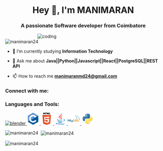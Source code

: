 <h1 align="center">Hey 👋, I'm MANIMARAN</h1>
<h3 align="center">A passionate Software developer from Coimbatore</h3>

<!-- ✅ Fixed image tag below -->
<img align="right" alt="coding" width="400" src="https://www.google.com/search?q=coder+gif&sca_esv=a041a287eb5789bb&udm=2&biw=1536&bih=730&sxsrf=AHTn8zp3bNuGJ7GNEGY0NFuZfSGtXGexSw%3A1743752924198&ei=3I7vZ7zvC-aPseMPsMKFkAw&ved=0ahUKEwi8zf3s8b2MAxXmR2wGHTBhAcIQ4dUDCBE&uact=5&oq=coder+gif&gs_lp=EgNpbWciCWNvZGVyIGdpZjIFEAAYgAQyBRAAGIAEMgUQABiABDIHEAAYgAQYCjIHEAAYgAQYCjIHEAAYgAQYCjIHEAAYgAQYCjIHEAAYgAQYCjIHEAAYgAQYCjIHEAAYgAQYCkjVDFAaWPMKcAF4AJABAJgBbaABnAOqAQMxLjO4AQPIAQD4AQGYAgWgAtUDwgINEAAYgAQYsQMYQxiKBcICBhAAGAcYHsICCBAAGAcYChgewgIKEAAYgAQYQxiKBcICCxAAGIAEGLEDGIMBmAMAiAYBkgcDMS40oAfNFLIHAzAuNLgHxQM&sclient=img#vhid=zhjSEq0Xd_DH7M&vssid=mosaic" />

<p align="left"> 
  <img src="https://komarev.com/ghpvc/?username=manimaran24&label=Profile%20views&color=0e75b6&style=flat" alt="manimaran24" /> 
</p>

- 🔭 I’m currently studying **Information Technology**

- 💬 Ask me about **Java||Python||Javascript||React||PostgreSQL||REST API**

- 📫 How to reach me **manimaranmd24@gmail.com**

<h3 align="left">Connect with me:</h3>
<p align="left">
</p>

<h3 align="left">Languages and Tools:</h3>
<p align="left">
  <a href="https://www.blender.org/" target="_blank" rel="noreferrer">
    <img src="https://download.blender.org/branding/community/blender_community_badge_white.svg" alt="blender" width="40" height="40"/>
  </a> 
  <a href="https://www.cprogramming.com/" target="_blank" rel="noreferrer">
    <img src="https://raw.githubusercontent.com/devicons/devicon/master/icons/c/c-original.svg" alt="c" width="40" height="40"/>
  </a>
  <a href="https://www.w3.org/html/" target="_blank" rel="noreferrer">
    <img src="https://raw.githubusercontent.com/devicons/devicon/master/icons/html5/html5-original-wordmark.svg" alt="html5" width="40" height="40"/>
  </a>
  <a href="https://www.java.com" target="_blank" rel="noreferrer">
    <img src="https://raw.githubusercontent.com/devicons/devicon/master/icons/java/java-original.svg" alt="java" width="40" height="40"/>
  </a>
  <a href="https://www.mysql.com/" target="_blank" rel="noreferrer">
    <img src="https://raw.githubusercontent.com/devicons/devicon/master/icons/mysql/mysql-original-wordmark.svg" alt="mysql" width="40" height="40"/>
  </a>
  <a href="https://www.python.org" target="_blank" rel="noreferrer">
    <img src="https://raw.githubusercontent.com/devicons/devicon/master/icons/python/python-original.svg" alt="python" width="40" height="40"/>
  </a>
</p>

<p>
  <img align="left" src="https://github-readme-stats.vercel.app/api/top-langs?username=manimaran24&show_icons=true&locale=en&layout=compact" alt="manimaran24" />
</p>

<p>&nbsp;
  <img align="center" src="https://github-readme-stats.vercel.app/api?username=manimaran24&show_icons=true&locale=en" alt="manimaran24" />
</p>

<p>
  <img align="center" src="https://github-readme-streak-stats.herokuapp.com/?user=manimaran24&" alt="manimaran24" />
</p>
